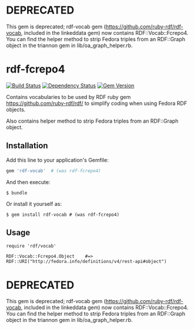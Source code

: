# DEPRECATED

This gem is deprecated;  rdf-vocab gem (https://github.com/ruby-rdf/rdf-vocab, included in the linkeddata gem) now contains RDF::Vocab::Fcrepo4.  You can find the  helper method to strip Fedora triples from an RDF::Graph object in the triannon gem in lib/oa_graph_helper.rb.

# rdf-fcrepo4

[![Build Status](https://travis-ci.org/sul-dlss/rdf-fcrepo4.svg)](https://travis-ci.org/sul-dlss/rdf-fcrepo4)
[![Dependency Status](https://gemnasium.com/sul-dlss/rdf-fcrepo4.svg)](https://gemnasium.com/sul-dlss/rdf-fcrepo4) [![Gem Version](https://badge.fury.io/rb/rdf-fcrepo4.svg)](http://badge.fury.io/rb/rdf-fcrepo4)

Contains vocabularies to be used by RDF ruby gem https://github.com/ruby-rdf/rdf/ to simplify coding when using Fedora RDF objects.  

Also contains helper method to strip Fedora triples from an RDF::Graph object.

## Installation

Add this line to your application's Gemfile:

```ruby
gem 'rdf-vocab'  # (was rdf-fcrepo4)
```

And then execute:

    $ bundle

Or install it yourself as:

    $ gem install rdf-vocab # (was rdf-fcrepo4)

## Usage

    require 'rdf/vocab'

    RDF::Vocab::Fcrepo4.Object    #=> RDF::URI("http://fedora.info/definitions/v4/rest-api#object")

# DEPRECATED

This gem is deprecated;  rdf-vocab gem (https://github.com/ruby-rdf/rdf-vocab, included in the linkeddata gem) now contains RDF::Vocab::Fcrepo4.  You can find the  helper method to strip Fedora triples from an RDF::Graph object in the triannon gem in lib/oa_graph_helper.rb.
